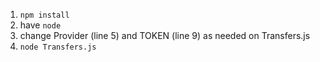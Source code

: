 1) `npm install`
2) have `node`
3) change Provider (line 5) and TOKEN (line 9) as needed on Transfers.js
4) `node Transfers.js`
